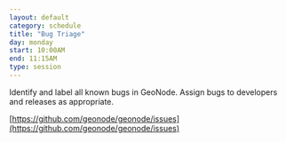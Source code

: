 ```yaml
---
layout: default
category: schedule
title: "Bug Triage"
day: monday
start: 10:00AM
end: 11:15AM
type: session
---
```


Identify and label all known bugs in GeoNode.  Assign bugs to developers and releases as appropriate.

[https://github.com/geonode/geonode/issues](https://github.com/geonode/geonode/issues)
